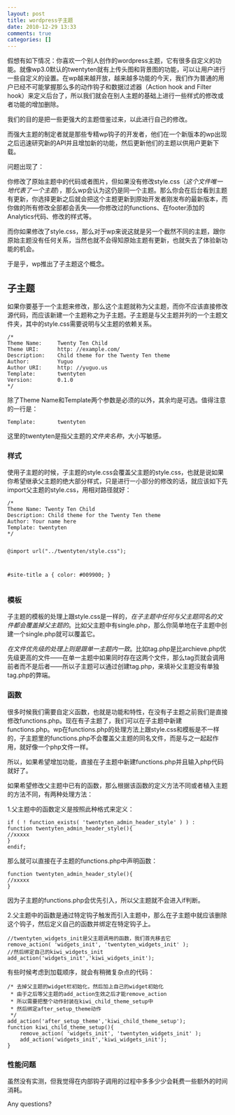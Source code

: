 ```yaml
---
layout: post
title: wordpress子主题
date: 2010-12-29 13:33
comments: true
categories: []
---
```

假想有如下情况：你喜欢一个别人创作的wordpress主题，它有很多自定义的功能。就像wp3.0默认的twentyten就有上传头图和背景图的功能，可以让用户进行一些自定义的设置。在wp越来越开放，越来越多功能的今天，我们作为普通的用户已经不可能掌握那么多的动作钩子和数据过滤器（Action hook and Filter hook）来定义后台了，所以我们就会在别人主题的基础上进行一些样式的修改或者功能的增加删除。

我们的目的是把一些更强大的主题借鉴过来，以此进行自己的修改。<!--more-->

而强大主题的制定者就是那些专精wp钩子的开发者，他们在一个新版本的wp出现之后迅速研究新的API并且增加新的功能，然后更新他们的主题以供用户更新下载。

问题出现了：

你修改了原始主题中的代码或者图片，但如果没有修改style.css（<em>这个文件唯一地代表了一个主题</em>），那么wp会认为这仍是同一个主题。那么你会在后台看到主题有更新，你选择更新之后就会把这个主题更新到原始开发者刚发布的最新版本，而你做的所有修改全部都会丢失——你修改过的functions、在footer添加的Analytics代码、修改的样式等。

而你如果修改了style.css，那么对于wp来说这就是另一个截然不同的主题，跟你原始主题没有任何关系，当然也就不会得知原始主题有更新，也就失去了体验新功能的机会。

于是乎，wp推出了子主题这个概念。
<h2>子主题</h2>
如果你要基于一个主题来修改，那么这个主题就称为父主题，而你不应该直接修改源代码，而应该新建一个主题称之为子主题。子主题是与父主题并列的一个主题文件夹，其中的style.css需要说明与父主题的依赖关系。
<pre><code>/*
Theme Name:     Twenty Ten Child
Theme URI:      http: //example.com/
Description:    Child theme for the Twenty Ten theme
Author:         Yuguo
Author URI:     http: //yuguo.us
Template:       twentyten
Version:        0.1.0
*/</code></pre>
除了Theme Name和Template两个参数是必须的以外，其余均是可选。值得注意的一行是：
<pre><code>Template:       twentyten</code></pre>
这里的twentyten是指父主题的<em>文件夹名称</em>，大小写敏感<em>。</em>
<h3>样式</h3>
使用子主题的时候，子主题的style.css会覆盖父主题的style.css，也就是说如果你希望继承父主题的绝大部分样式，只是进行一小部分的修改的话，就应该如下先import父主题的style.css，用相对路径就好：
<pre><code>/*
Theme Name: Twenty Ten Child
Description: Child theme for the Twenty Ten theme
Author: Your name here
Template: twentyten
*/

@import url("../twentyten/style.css");

#site-title a {
    color: #009900;
}</code></pre>
<h3>模板</h3>
子主题的模板的处理上跟style.css是一样的，<em>在子主题中任何与父主题同名的文件都会覆盖掉父主题的</em>。比如父主题中有single.php，那么你简单地在子主题中创建一个single.php就可以覆盖它。

<em>在文件优先级的处理上则是跟单一主题内一致</em>。比如tag.php是比archieve.php优先级更高的文件——在单一主题中如果同时存在这两个文件，那么tag页就会调用前者而不是后者——所以子主题可以通过创建tag.php，来填补父主题没有单独tag.php的弊端。
<h3>函数</h3>
很多时候我们需要自定义函数，也就是功能和特性，在没有子主题之前我们是直接修改functions.php。现在有子主题了，我们可以在子主题中新建functions.php。wp在functions.php的处理方法上跟style.css和模板是不一样的，子主题里的functions.php不会覆盖父主题的同名文件，而是与之一起起作用，就好像一个php文件一样。

所以，如果希望增加功能，直接在子主题中新建functions.php并且输入php代码就好了。

如果希望修改父主题中已有的函数，那么根据该函数的定义方法不同或者植入主题的方法不同，有两种处理方法：

1.父主题中的函数定义是按照此种格式来定义：
<pre><code>if ( ! function_exists( 'twentyten_admin_header_style' ) ) :
function twentyten_admin_header_style(){
//xxxxx
}
endif;</code></pre>
那么就可以直接在子主题的functions.php中声明函数：
<pre><code>function twentyten_admin_header_style(){
//xxxxx
}</code></pre>
因为子主题的functions.php会优先引入，所以父主题就不会进入if判断。

2.父主题中的函数是通过特定钩子触发而引入主题中，那么在子主题中就应该删除这个钩子，然后定义自己的函数并绑定在特定钩子上。
<pre><code>//twentyten_widgets_init是父主题调用的函数，我们首先移去它
remove_action( 'widgets_init', 'twentyten_widgets_init' );
//然后绑定自己的kiwi_widgets_init
add_action('widgets_init','kiwi_widgets_init');
</code></pre>
有些时候考虑到加载顺序，就会有稍微复杂点的代码：
<pre><code>/* 去掉父主题的widget栏初始化，然后加上自己的widget初始化
 * 由于之后等父主题的add_action生效之后才能remove_action
 * 所以需要把整个动作封装在kiwi_child_theme_setup中
 * 然后绑定after_setup_theme动作
 */
add_action('after_setup_theme','kiwi_child_theme_setup');
function kiwi_child_theme_setup(){
	remove_action( 'widgets_init', 'twentyten_widgets_init' );
	add_action('widgets_init','kiwi_widgets_init');
}</code></pre>
<h3>性能问题</h3>
虽然没有实测，但我觉得在内部钩子调用的过程中多多少少会耗费一些额外的时间消耗。

Any questions?
